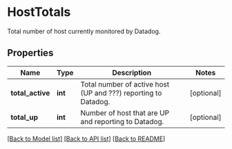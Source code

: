 # HostTotals

Total number of host currently monitored by Datadog.

## Properties

| Name             | Type    | Description                                                    | Notes      |
| ---------------- | ------- | -------------------------------------------------------------- | ---------- |
| **total_active** | **int** | Total number of active host (UP and ???) reporting to Datadog. | [optional] |
| **total_up**     | **int** | Number of host that are UP and reporting to Datadog.           | [optional] |

[[Back to Model list]](README.md#documentation-for-models) [[Back to API list]](README.md#documentation-for-api-endpoints) [[Back to README]](README.md)
